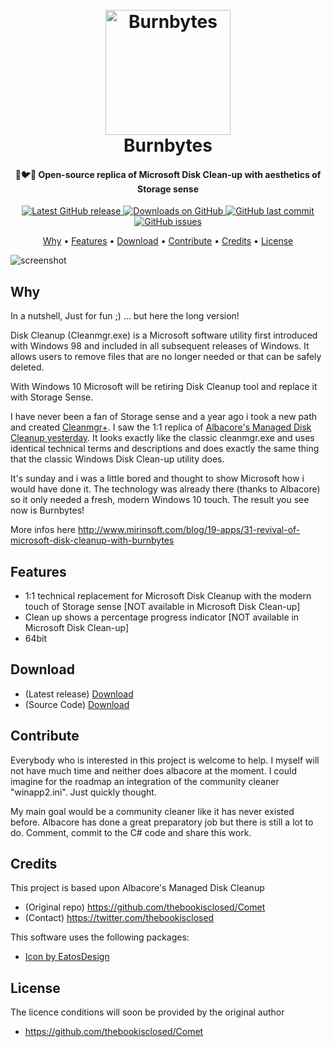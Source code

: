 
<h1 align="center">
  <br>
  <a href="http://www.mirinsoft.com"><img src="https://github.com/mirinsoft/burnbytes/blob/master/Burnbytes/Resources/icon.ico" alt="Burnbytes" width="200"></a>
  <br>
  Burnbytes
  <br>
</h1>

<h4 align="center">💾🐦🐾 Open-source replica of Microsoft Disk Clean-up with aesthetics of Storage sense</h4>

<p align="center">
<a href="https://github.com/mirinsoft/burnbytes/releases/latest" target="_blank">
<img alt="Latest GitHub release" src="https://img.shields.io/github/release/mirinsoft/burnbytes.svg?style=flat-square" />
</a>
	
<a href="https://github.com/mirinsoft/burnbytes/releases" target="_blank">
<img alt="Downloads on GitHub" src="https://img.shields.io/github/downloads/mirinsoft/burnbytes/total.svg?style=flat-square" />
</a>

<a href="https://github.com/mirinsoft/burnbytes/commits/master">
<img src="https://img.shields.io/github/last-commit/mirinsoft/burnbytes.svg?style=flat-square&logo=github&logoColor=white"
alt="GitHub last commit">
<a href="https://github.com/mirinsoft/burnbytes/issues">
<img src="https://img.shields.io/github/issues-raw/mirinsoft/burnbytes.svg?style=flat-square&logo=github&logoColor=white"
alt="GitHub issues">   
  
</p>

<p align="center">
  <a href="#why">Why</a> •
  <a href="#features">Features</a> •
  <a href="#download">Download</a> •
  <a href="#contribute">Contribute</a> •	
  <a href="#credits">Credits</a> •
  <a href="#license">License</a>
</p>

![screenshot](https://github.com/mirinsoft/burnbytes/blob/master/burnbytes.png)

## Why

In a nutshell, Just for fun ;)
... but here the long version!

Disk Cleanup (Cleanmgr.exe) is a Microsoft software utility first introduced with Windows 98 and included in all subsequent releases of Windows. It allows users to remove files that are no longer needed or that can be safely deleted.

With Windows 10 Microsoft will be retiring Disk Cleanup tool and replace it with Storage Sense. 

I have never been a fan of Storage sense and a year ago i took a new path and created [Cleanmgr+](https://github.com/mirinsoft/CleanmgrPlus). I saw the 1:1 replica of [Albacore's Managed Disk Cleanup yesterday](https://github.com/thebookisclosed/Comet). It looks exactly like the classic cleanmgr.exe and uses identical technical terms and descriptions and does exactly the same thing that the classic Windows Disk Clean-up utility does.

It's sunday and i was a little bored and thought to show Microsoft how i would have done it. The technology was already there (thanks to Albacore) so it only needed a fresh, modern Windows 10 touch. The result you see now is Burnbytes!

More infos here http://www.mirinsoft.com/blog/19-apps/31-revival-of-microsoft-disk-cleanup-with-burnbytes

## Features
- 1:1 technical replacement for Microsoft Disk Cleanup with the modern touch of Storage sense [NOT available in Microsoft Disk Clean-up]
- Clean up shows a percentage progress indicator [NOT available in Microsoft Disk Clean-up]
- 64bit

## Download

- (Latest release) [Download](https://github.com/mirinsoft/burnbytes/releases)
- (Source Code) [Download](https://github.com/mirinsoft/burnbytes/releases) 

## Contribute

Everybody who is interested in this project is welcome to help. I myself will not have much time and neither does albacore at the moment. I could imagine for the roadmap an integration of the community cleaner "winapp2.ini". Just quickly thought.

My main goal would be a community cleaner like it has never existed before. Albacore has done a great preparatory job but there is still a lot to do. Comment, commit to the C# code and share this work.

## Credits

This project is based upon Albacore's Managed Disk Cleanup
- (Original repo) https://github.com/thebookisclosed/Comet
- (Contact) https://twitter.com/thebookisclosed

This software uses the following packages:

- [Icon by EatosDesign](https://www.deviantart.com/eatosdesign/art/Windows-9-Icons-359505915)

## License

The licence conditions will soon be provided by the original author
- https://github.com/thebookisclosed/Comet
